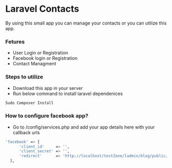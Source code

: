 # Laravel Contacts
 By using this small app you can manage your contacts or you can utilize this app.
 
 ### Fetures
 - User Login or Registration
 - Facebook login or Registration
 - Contact Managment
 
### Steps to utilize
- Download this app in your server
- Run below command to install laravel dependenices

 ```sh
 Sudo Composer Install
 ```
 ### How to configure facebook app?
 - Go to /config/services.php and add your app details here with your callback urls
  ```sh
'facebook' => [
        'client_id'     => '',
        'client_secret' => '',
        'redirect'      => 'http://localhost/testZone/ladmin/blog/public/auth/callback',
    ],
```